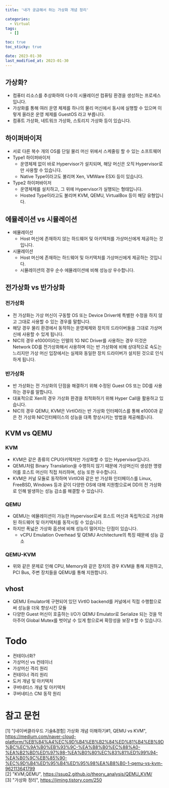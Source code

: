 ```yaml
---
title: '내가 궁금해서 하는 가상화 개념 정리'

categories:
  - Virtual
tags:
  - []

toc: true
toc_sticky: true

date: 2023-01-30
last_modified_at: 2023-01-30
---
```


## 가상화?

- 컴퓨터 리소스를 추상화하여 다수의 시뮬레이션 컴퓨팅 환경을 생성하는 프로세스입니다.
- 가상화를 통해 여러 운영 체제를 하나의 물리 머신에서 동시에 실행할 수 있으며 이렇게 올라온 운영 체제를 GuestOS 라고 부릅니다.
- 컴퓨트 가상화, 네트워크 가상화, 스토리지 가상화 등이 있습니다.

## 하이퍼바이저

- 서로 다른 복수 개의 OS를 단일 물리 머신 위에서 스케줄링 할 수 있는 소프트웨어
- Type1 하이퍼바이저
  - 운영체제 없이 바로 Hypervisor가 설치되며, 해당 머신은 오직 Hypervisor로만 사용할 수 있습니다.
  - Native Type이라고도 불리며 Xen, VMWare ESXi 등이 있습니다.
- Type2 하이퍼바이저
  - 운영체제를 설치하고, 그 위에 Hypervisor가 실행되는 형태입니다.
  - Hosted Type이라고도 불리며 KVM, QEMU, VirtualBox 등이 해당 유형입니다.

## 에뮬레이션 vs 시뮬레이션

- 에뮬레이션
  - Host 머신에 존재하지 않는 하드웨어 및 아키텍처를 가상머신에게 제공하는 것입니다.
- 시뮬레이션
  - Host 머신에 존재하는 하드웨어 및 아키텍처를 가상머신에게 제공하는 것입니다.
  - 시뮬레이션의 경우 순수 에뮬레이션에 비해 성능상 우수합니다.

## 전가상화 vs 반가상화

### 전가상화

- 전 가상화는 가상 머신이 구동할 OS 또는 Device Driver에 특별한 수정을 하지 않고 그대로 사용할 수 있는 경우를 말합니다.
- 해당 경우 물리 환경에서 동작하는 운영체제와 장치의 드라이버들을 그대로 가상머신에 사용할 수 있게 됩니다.
- NIC의 경우 e1000이라는 인텔의 1G NIC Driver를 사용하는 경우 이것은 Network DD를 전가상화해서 사용하며 이는 반 가상화에 비해 상대적으로 속도는 느리지만 가상 머신 입장에서는 실제와 동일한 장치 드라이버가 설치된 것으로 인식하게 됩니다.

### 반가상화

- 반 가상화는 전 가상화의 단점을 해결하기 위해 수정된 Guest OS 또는 DD를 사용하는 경우를 말합니다.
- 대표적으로 Xen의 경우 가상화 환경을 최적화하기 위해 Hyper Call을 활용하고 있습니다.
- NIC의 경우 QEMU, KVM은 VirtIO라는 반 가상화 인터페이스를 통해 e1000과 같은 전 가상화 NIC인터페이스의 성능을 대폭 향상시키는 방법을 제공해줍니다.

## KVM vs QEMU

### KVM

- KVM은 같은 종류의 CPU아키텍처만 가상화할 수 있는 Hypervisor입니다.
- QEMU처럼 Binary Translation을 수행하지 않기 때문에 가상머신이 생성한 명령어를 호스트 머신이 직접 처리하며, 성능 또한 우수합니다.
- KVM은 커널 모듈로 동작하며 VirtIO와 같은 반 가상화 인터페이스를 Linux, FreeBSD, Windows 등과 같이 다양한 OS에 대해 지원함으로써 DD의 전 가상화로 인해 발생하는 성능 감소를 해결할 수 있습니다.

### QEMU

- QEMU는 에뮬레이션이 가능한 Hypervisor로써 호스트 머신과 독립적으로 가상화된 하드웨어 및 아키텍처를 동작시킬 수 있습니다.
- 하지만 폭넓은 가상화 옵션에 비해 성능이 떨어지는 단점이 있습니다.
  - vCPU Emulation Overhead 및 QEMU Architecture의 특징 때문에 성능 감소

### QEMU-KVM

- 위와 같은 문제로 인해 CPU, Memory와 같은 장치의 경우 KVM을 통해 지원하고, PCI Bus, 주변 장치들을 QEMU를 통해 지원합니다.

## vhost

- QEMU Emulator에 구현되어 있던 VirtIO backend를 커널에서 직접 수행함으로써 성능을 더욱 향상시킨 모듈
- 다양한 Guest 머신이 호출하는 I/O가 QEMU Emulator로 Serialize 되는 것을 막아주어 Global Mutex를 벗어날 수 있게 함으로써 확장성을 보장ㅎ할 수 있습니다.

# Todo

- 컨테이너화?
- 가상머신 vs 컨테이너
- 가상머신 격리 원리
- 컨테이너 격리 원리
- 도커 개념 및 아키텍처
- 쿠버네티스 개념 및 아키텍처
- 쿠버네티스 CNI 동작 원리

# 참고 문헌

[1] "[네이버클라우드 기술&경험] 가상화 개념 이해하기#1, QEMU vs KVM", https://medium.com/naver-cloud-platform/%EB%84%A4%EC%9D%B4%EB%B2%84%ED%81%B4%EB%9D%BC%EC%9A%B0%EB%93%9C-%EA%B8%B0%EC%88%A0-%EA%B2%BD%ED%97%98-%EA%B0%80%EC%83%81%ED%99%94-%EA%B0%9C%EB%85%90-%EC%9D%B4%ED%95%B4%ED%95%98%EA%B8%B0-1-qemu-vs-kvm-962113641799 <br>
[2] "KVM,QEMU", https://ssup2.github.io/theory_analysis/QEMU_KVM/ <br>
[3] "가상화 정리", https://jiming.tistory.com/250 <br>
